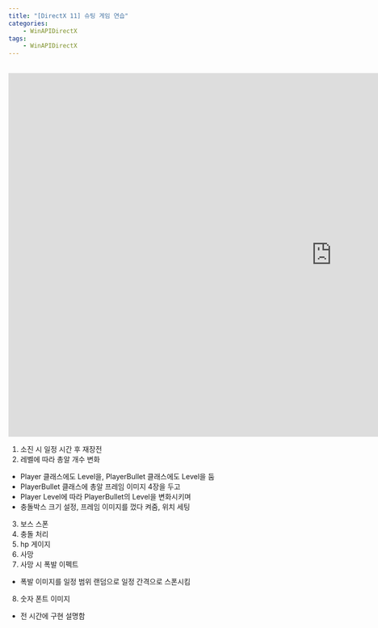 ```yaml
---
title: "[DirectX 11] 슈팅 게임 연습"
categories:
    - WinAPIDirectX
tags:
    - WinAPIDirectX
---
```


<br>
<iframe width="1280" height="720" src="https://www.youtube.com/embed/d1FNTOnE1tU?" title="YouTube video player" frameborder="0" allow="accelerometer; autoplay; clipboard-write; encrypted-media; gyroscope; picture-in-picture" allowfullscreen></iframe>

<br>

1. 소진 시 일정 시간 후 재장전
2. 레벨에 따라 총알 개수 변화
- Player 클래스에도 Level을, PlayerBullet 클래스에도 Level을 둠
- PlayerBullet 클래스에 총알 프레임 이미지 4장을 두고
- Player Level에 따라 PlayerBullet의 Level을 변화시키며
- 충돌박스 크기 설정, 프레임 이미지를 껐다 켜줌, 위치 세팅
3. 보스 스폰
4. 충돌 처리
5. hp 게이지
6. 사망
7. 사망 시 폭발 이펙트
- 폭발 이미지를 일정 범위 랜덤으로 일정 간격으로 스폰시킴
8. 숫자 폰트 이미지
- 전 시간에 구현 설명함